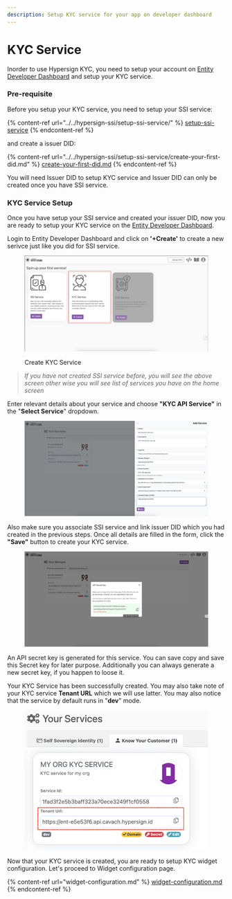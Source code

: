 ```yaml
---
description: Setup KYC service for your app on developer dashboard
---
```


# KYC Service

Inorder to use Hypersign KYC, you need to setup your account on [Entity Developer Dashboard](https://entity.dashboard.hypersign.id/) and setup your KYC service.

### Pre-requisite

Before you setup your KYC service, you need to setup your SSI service:

{% content-ref url="../../hypersign-ssi/setup-ssi-service/" %}
[setup-ssi-service](../../hypersign-ssi/setup-ssi-service/)
{% endcontent-ref %}

and create a issuer DID:&#x20;

{% content-ref url="../../hypersign-ssi/setup-ssi-service/create-your-first-did.md" %}
[create-your-first-did.md](../../hypersign-ssi/setup-ssi-service/create-your-first-did.md)
{% endcontent-ref %}

You will need Issuer DID to setup KYC service and Issuer DID can only be created once you have SSI service.&#x20;

### KYC Service Setup

Once you have setup your SSI service and created your issuer DID, now you are ready to setup your KYC service on the [Entity Developer Dashboard](https://entity.dashboard.hypersign.id/).&#x20;

Login  to Entity Developer Dashboard and click on **'+Create'** to create a new serivce just like you did for SSI service.&#x20;

<figure><img src="../../.gitbook/assets/image (4) (1).png" alt=""><figcaption><p>Create KYC Service</p></figcaption></figure>

> _If you have not created SSI service before, you will see the above screen other wise you will see list of services you have on the home screen_

Enter relevant details about your service and choose **"KYC API Service"** in the "**Select Service**" dropdown.&#x20;

<figure><img src="../../.gitbook/assets/image (10).png" alt=""><figcaption></figcaption></figure>

Also make sure you associate SSI service and link issuer DID which you had created in the previous steps. Once all details are filled in the form, click the **"Save"** button to create your KYC service.

<figure><img src="../../.gitbook/assets/image (11).png" alt=""><figcaption></figcaption></figure>

An API secret key is generated for this service. You can save copy and save this Secret key for later purpose. Additionally you can always generate a new secret key, if you happen to loose it.&#x20;

Your KYC Service has been successfully created. You may also take note of your KYC service **Tenant URL** which we will use latter.  You may also notice that the service by default runs in "**dev**" mode.&#x20;

<figure><img src="../../.gitbook/assets/image (48).png" alt=""><figcaption></figcaption></figure>

Now that your KYC service is created, you are ready to setup KYC widget configuration. Let's proceed to Widget configuration page.&#x20;

{% content-ref url="widget-configuration.md" %}
[widget-configuration.md](widget-configuration.md)
{% endcontent-ref %}
